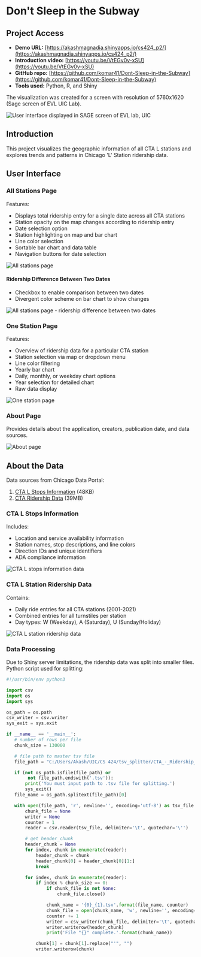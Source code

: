 # Don't Sleep in the Subway

## Project Access

- **Demo URL:** [https://akashmagnadia.shinyapps.io/cs424_p2/](https://akashmagnadia.shinyapps.io/cs424_p2/)
- **Introduction video:** [https://youtu.be/VtEGv0v-xSU](https://youtu.be/VtEGv0v-xSU)
- **GitHub repo:** [https://github.com/komar41/Dont-Sleep-in-the-Subway](https://github.com/komar41/Dont-Sleep-in-the-Subway)
- **Tools used:** Python, R, and Shiny

The visualization was created for a screen with resolution of 5760x1620 (Sage screen of EVL UIC Lab).

<p>
  <img src="https://komar41.github.io/assets/img/projects/dont_sleep_in_the_subway/sage.jpeg" alt="User interface displayed in SAGE screen of EVL lab, UIC">
</p>

## Introduction

This project visualizes the geographic information of all CTA L stations and explores trends and patterns in Chicago 'L' Station ridership data.

## User Interface

### All Stations Page

Features:
- Displays total ridership entry for a single date across all CTA stations
- Station opacity on the map changes according to ridership entry
- Date selection option
- Station highlighting on map and bar chart
- Line color selection
- Sortable bar chart and data table
- Navigation buttons for date selection

<p>
  <img src="https://komar41.github.io/assets/img/projects/dont_sleep_in_the_subway/overview/Overview%201.png" alt="All stations page">
</p>

#### Ridership Difference Between Two Dates

- Checkbox to enable comparison between two dates
- Divergent color scheme on bar chart to show changes

<p>
  <img src="https://komar41.github.io/assets/img/projects/dont_sleep_in_the_subway/overview/Overview%202.png" alt="All stations page - ridership difference between two dates">
</p>


### One Station Page

Features:
- Overview of ridership data for a particular CTA station
- Station selection via map or dropdown menu
- Line color filtering
- Yearly bar chart
- Daily, monthly, or weekday chart options
- Year selection for detailed chart
- Raw data display

<p>
  <img src="https://komar41.github.io/assets/img/projects/dont_sleep_in_the_subway/overview/Overview%203.png" alt="One station page">
</p>

### About Page
Provides details about the application, creators, publication date, and data sources.

<p>
  <img src="https://komar41.github.io/assets/img/projects/dont_sleep_in_the_subway/overview/Overview%204.png" alt="About page">
</p>

## About the Data

Data sources from Chicago Data Portal:

1. [CTA L Stops Information](https://data.cityofchicago.org/Transportation/CTA-System-Information-List-of-L-Stops/8pix-ypme) (48KB)
2. [CTA Ridership Data](https://data.cityofchicago.org/Transportation/CTA-Ridership-L-Station-Entries-Daily-Totals/5neh-572f) (39MB)

### CTA L Stops Information

Includes:
- Location and service availability information
- Station names, stop descriptions, and line colors
- Direction IDs and unique identifiers
- ADA compliance information

<p>
  <img src="https://komar41.github.io/assets/img/projects/dont_sleep_in_the_subway/data/Data%201.png" alt="CTA L stops information data">
</p>

### CTA L Station Ridership Data

Contains:
- Daily ride entries for all CTA stations (2001-2021)
- Combined entries for all turnstiles per station
- Day types: W (Weekday), A (Saturday), U (Sunday/Holiday)

<p>
  <img src="https://komar41.github.io/assets/img/projects/dont_sleep_in_the_subway/data/Data%202.png" alt="CTA L station ridership data">
</p>

### Data Processing

Due to Shiny server limitations, the ridership data was split into smaller files. Python script used for splitting:

```python
#!/usr/bin/env python3

import csv
import os
import sys

os_path = os.path
csv_writer = csv.writer
sys_exit = sys.exit

if __name__ == '__main__':
   # number of rows per file
   chunk_size = 130000

   # file path to master tsv file
   file_path = "C:/Users/Akash/UIC/CS 424/tsv_splitter/CTA_-_Ridership_-__L__Station_Entries_-_Daily_Totals.tsv"

   if (not os_path.isfile(file_path) or 
        not file_path.endswith('.tsv')):
       print('You must input path to .tsv file for splitting.')
       sys_exit()
   file_name = os_path.splitext(file_path)[0]

   with open(file_path, 'r', newline='', encoding='utf-8') as tsv_file:
       chunk_file = None
       writer = None
       counter = 1
       reader = csv.reader(tsv_file, delimiter='\t', quotechar='\'')

       # get header_chunk
       header_chunk = None
       for index, chunk in enumerate(reader):
           header_chunk = chunk
           header_chunk[0] = header_chunk[0][1:]
           break

       for index, chunk in enumerate(reader):
           if index % chunk_size == 0:
               if chunk_file is not None:
                   chunk_file.close()

               chunk_name = '{0}_{1}.tsv'.format(file_name, counter)
               chunk_file = open(chunk_name, 'w', newline='', encoding='utf-8')
               counter += 1
               writer = csv_writer(chunk_file, delimiter='\t', quotechar='\'')
               writer.writerow(header_chunk)
               print('File "{}" complete.'.format(chunk_name))

           chunk[1] = chunk[1].replace("'", "")
           writer.writerow(chunk)
